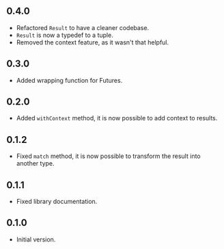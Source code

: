 ## 0.4.0

- Refactored `Result` to have a cleaner codebase.
- `Result` is now a typedef to a tuple.
- Removed the context feature, as it wasn't that helpful.

## 0.3.0

- Added wrapping function for Futures.

## 0.2.0

- Added `withContext` method, it is now possible to add context to results.

## 0.1.2

- Fixed `match` method, it is now possible to transform the result into another type.

## 0.1.1

- Fixed library documentation.

## 0.1.0

- Initial version.

